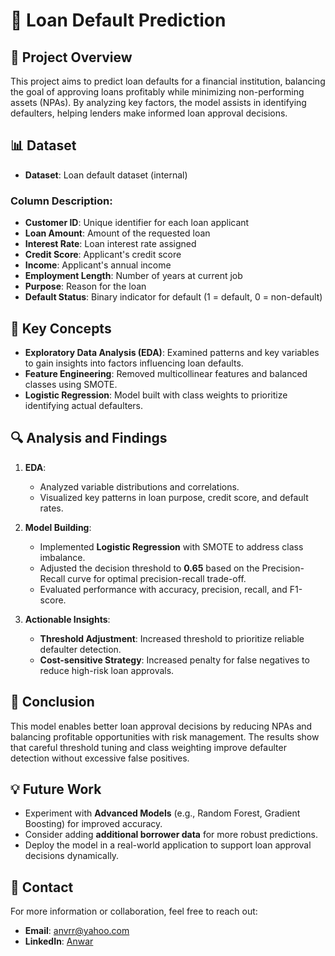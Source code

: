 # 🏦 Loan Default Prediction

## 📖 Project Overview

This project aims to predict loan defaults for a financial institution, balancing the goal of approving loans profitably while minimizing non-performing assets (NPAs). By analyzing key factors, the model assists in identifying defaulters, helping lenders make informed loan approval decisions.

## 📊 Dataset

- **Dataset**: Loan default dataset (internal)
  
### Column Description:
- **Customer ID**: Unique identifier for each loan applicant
- **Loan Amount**: Amount of the requested loan
- **Interest Rate**: Loan interest rate assigned
- **Credit Score**: Applicant's credit score
- **Income**: Applicant's annual income
- **Employment Length**: Number of years at current job
- **Purpose**: Reason for the loan
- **Default Status**: Binary indicator for default (1 = default, 0 = non-default)

## 🧠 Key Concepts

- **Exploratory Data Analysis (EDA)**: Examined patterns and key variables to gain insights into factors influencing loan defaults.
- **Feature Engineering**: Removed multicollinear features and balanced classes using SMOTE.
- **Logistic Regression**: Model built with class weights to prioritize identifying actual defaulters.

## 🔍 Analysis and Findings

1. **EDA**:
   - Analyzed variable distributions and correlations.
   - Visualized key patterns in loan purpose, credit score, and default rates.

2. **Model Building**:
   - Implemented **Logistic Regression** with SMOTE to address class imbalance.
   - Adjusted the decision threshold to **0.65** based on the Precision-Recall curve for optimal precision-recall trade-off.
   - Evaluated performance with accuracy, precision, recall, and F1-score.

3. **Actionable Insights**:
   - **Threshold Adjustment**: Increased threshold to prioritize reliable defaulter detection.
   - **Cost-sensitive Strategy**: Increased penalty for false negatives to reduce high-risk loan approvals.

## 📝 Conclusion

This model enables better loan approval decisions by reducing NPAs and balancing profitable opportunities with risk management. The results show that careful threshold tuning and class weighting improve defaulter detection without excessive false positives.

## 💡 Future Work

- Experiment with **Advanced Models** (e.g., Random Forest, Gradient Boosting) for improved accuracy.
- Consider adding **additional borrower data** for more robust predictions.
- Deploy the model in a real-world application to support loan approval decisions dynamically.

## 📧 Contact

For more information or collaboration, feel free to reach out:

- **Email**: anvrr@yahoo.com
- **LinkedIn**: [Anwar](https://www.linkedin.com/in/ianvrr/)
